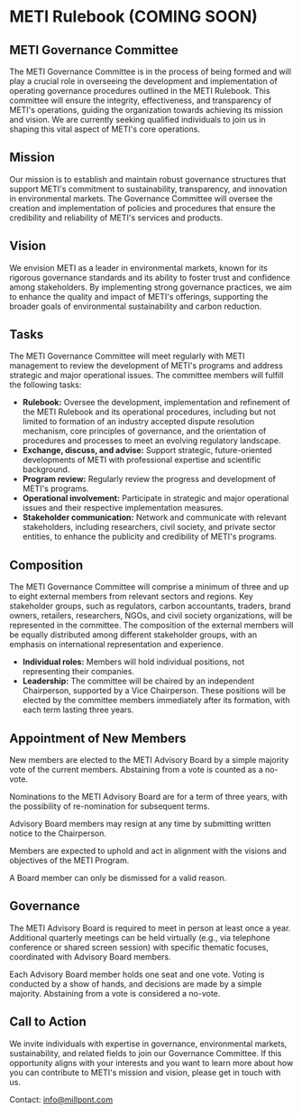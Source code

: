 # METI Rulebook (COMING SOON)

## METI Governance Committee

The METI Governance Committee is in the process of being formed and will play a crucial role in overseeing the development and implementation of operating governance procedures outlined in the METI Rulebook. This committee will ensure the integrity, effectiveness, and transparency of METI's operations, guiding the organization towards achieving its mission and vision. We are currently seeking qualified individuals to join us in shaping this vital aspect of METI's core operations.

## **Mission**

Our mission is to establish and maintain robust governance structures that support METI's commitment to sustainability, transparency, and innovation in environmental markets. The Governance Committee will oversee the creation and implementation of policies and procedures that ensure the credibility and reliability of METI's services and products.

## **Vision**

We envision METI as a leader in environmental markets, known for its rigorous governance standards and its ability to foster trust and confidence among stakeholders. By implementing strong governance practices, we aim to enhance the quality and impact of METI's offerings, supporting the broader goals of environmental sustainability and carbon reduction.

## **Tasks**

The METI Governance Committee will meet regularly with METI management to review the development of METI's programs and address strategic and major operational issues. The committee members will fulfill the following tasks:

* **Rulebook:** Oversee the development, implementation and refinement of the METI Rulebook and its operational procedures, including but not limited to formation of an industry accepted dispute resolution mechanism, core principles of governance, and the orientation of procedures and processes to meet an evolving regulatory landscape.&#x20;
* **Exchange, discuss, and advise:** Support strategic, future-oriented developments of METI with professional expertise and scientific background.
* **Program review:** Regularly review the progress and development of METI's programs.
* **Operational involvement:** Participate in strategic and major operational issues and their respective implementation measures.
* **Stakeholder communication:** Network and communicate with relevant stakeholders, including researchers, civil society, and private sector entities, to enhance the publicity and credibility of METI's programs.

## **Composition**

The METI Governance Committee will comprise a minimum of three and up to eight external members from relevant sectors and regions. Key stakeholder groups, such as regulators, carbon accountants, traders, brand owners, retailers, researchers, NGOs, and civil society organizations, will be represented in the committee. The composition of the external members will be equally distributed among different stakeholder groups, with an emphasis on international representation and experience.

* **Individual roles:** Members will hold individual positions, not representing their companies.
* **Leadership:** The committee will be chaired by an independent Chairperson, supported by a Vice Chairperson. These positions will be elected by the committee members immediately after its formation, with each term lasting three years.

## Appointment of New Members

New members are elected to the METI Advisory Board by a simple majority vote of the current members. Abstaining from a vote is counted as a no-vote.

Nominations to the METI Advisory Board are for a term of three years, with the possibility of re-nomination for subsequent terms.

Advisory Board members may resign at any time by submitting written notice to the Chairperson.

Members are expected to uphold and act in alignment with the visions and objectives of the METI Program.

A Board member can only be dismissed for a valid reason.

## Governance

The METI Advisory Board is required to meet in person at least once a year. Additional quarterly meetings can be held virtually (e.g., via telephone conference or shared screen session) with specific thematic focuses, coordinated with Advisory Board members.

Each Advisory Board member holds one seat and one vote. Voting is conducted by a show of hands, and decisions are made by a simple majority. Abstaining from a vote is considered a no-vote.

## **Call to Action**

We invite individuals with expertise in governance, environmental markets, sustainability, and related fields to join our Governance Committee. If this opportunity aligns with your interests and you want to learn more about how you can contribute to METI's mission and vision, please get in touch with us.

Contact: info@millpont.com&#x20;
